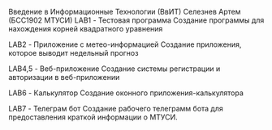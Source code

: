 Введение в Информационные Технологии (ВвИТ)
Селезнев Артем (БСС1902 МТУСИ)
LAB1 - Тестовая программа
Создание программы для нахождения корней квадратного уравнения

LAB2 - Приложение с метео-информацией
Создание приложения, которое выводит недельный прогноз

LAB4,5 - Веб-приложение
Создание системы регистрации и авторизации в веб-приложении

LAB6 - Калькулятор
Создание оконного приложения-калькулятора

LAB7 - Телеграм бот
Создание рабочего телеграмм бота для предоставления краткой информации о МТУСИ.
